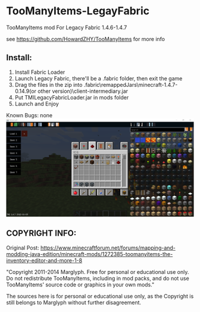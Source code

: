 # TooManyItems-LegayFabric

TooManyItems mod For Legacy Fabric 1.4.6-1.4.7

see https://github.com/HowardZHY/TooManyItems for more info

## Install:
1. Install Fabric Loader
2. Launch Legacy Fabric, there'll be a .fabric folder, then exit the game
3. Drag the files in the zip into .fabric\remappedJars\minecraft-1.4.7-0.14.9(or other version)\client-intermediary.jar
4. Put TMILegacyFabricLoader.jar in mods folder
5. Launch and Enjoy

Known Bugs: none
![image](https://github.com/HowardZHY/TooManyItems-LegacyFabric/blob/1.4.7/TMI1.4.7.png)

## COPYRIGHT INFO:
Original Post: https://www.minecraftforum.net/forums/mapping-and-modding-java-edition/minecraft-mods/1272385-toomanyitems-the-inventory-editor-and-more-1-8

"Copyright 2011-2014 Marglyph. Free for personal or educational use only. Do not redistribute TooManyItems, including in mod packs, and do not use TooManyItems' source code or graphics in your own mods."

The sources here is for personal or educational use only, as the Copyright is still belongs to Marglyph without further disagreement.
